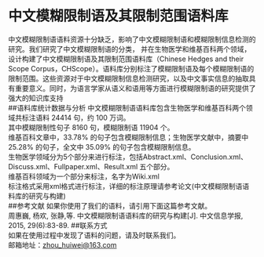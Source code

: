 # 中文模糊限制语及其限制范围语料库
中文模糊限制语语料资源十分缺乏，影响了中文模糊限制语和模糊限制信息检测的研究。我们研究了中文模糊限制语的分类，
并在生物医学和维基百科两个领域，设计构建了中文模糊限制语及其限制范围语料库（Chinese Hedges and their Scope Corpus，CHScope）。语料库分别标注了模糊限制语及每个模糊限制语的限制范围。这些资源对于中文模糊限制信息检测研究，以及中文事实信息的抽取具有重要意义。同时，为语言学家从语义和语用等方面进行模糊限制语的研究提供了强大的知识库支持<br>
##语料库统计数据与分析
中文模糊限制语语料库包含生物医学和维基百科两个领域共标注语料 24414 句，约 100 万词。  
其中模糊限制性句子 8160 句，模糊限制语 11904 个。  
维基百科文章中，33.78% 的句子包含模糊限制信息；生物医学文献中，摘要中25.28% 的句子，全文中 35.09% 的句子包含模糊限制信息。<br>
生物医学领域分为5个部分来进行标注，包括Abstract.xml、Conclusion.xml、Discuss.xml、Fullpaper.xml、Result.xml 五个部分。<br>
维基百科领域为一个部分来标注，名字为Wiki.xml<br>标注格式采用xml格式进行标注，详细的标注原理请参考论文(中文模糊限制语语料库的研究与构建)<br>
##参考文献
如果你使用了我们的语料，请引用下面这篇参考文献。<br>
周惠巍, 杨欢, 张静,等. 中文模糊限制语语料库的研究与构建[J]. 中文信息学报, 2015, 29(6):83-89.
##联系方式  
如果在使用过程中发现了语料的问题，请及时联系我们。<br>
邮箱地址：zhou_huiwei@163.com
